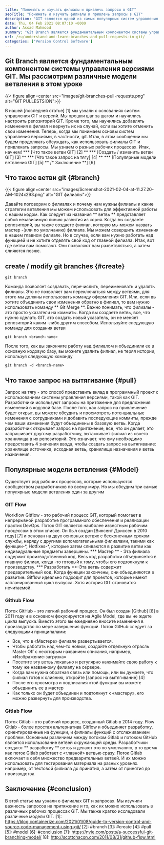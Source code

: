 ```yaml
---
title: "Понимать и изучать филиалы и привлечь запросы в GIT" 
seoTitle: "Понимать и изучать филиалы и привлечь запросы в GIT" 
description: "GIT является одной из самых популярных систем управления версиями. В этой артичке овца поймут, как использовать ветви GIT и привлечь запросы." 
date: Thu, 04 Feb 2021 08:07:10 +0000
author: Assad Mahmood
summary: "Git Branch является фундаментальным компонентом системы управления версиями GIT. Мы исследуем различные модели ветвления в этом уроке" 
url: /ru/understand-and-learn-branches-and-pull-requests-in-git/
categories: ['Version Control Software']
---
```


## Git Branch является фундаментальным компонентом системы управления версиями GIT. Мы рассмотрим различные модели ветвления в этом уроке

{{< figure align=center src="images/git-branches-pull-requests.png" alt="GIT PULLESTSION">}}

В нашей [последней статье] [1] мы узнали о основаниях систем управления GIT и версий. Мы прошли шаг за шагом и научились настроить репозиторий GIT. Кроме того, мы научились добавлять изменения в филиал и вернуть их на случай, если вы хотите отменить свои изменения. Теперь, когда мы понимаем основы систем управления версиями, в частности, git. Итак, в этом сообщении мы будем продолжать обсуждать, как использовать филиалы GIT и привлекать запросы. Мы узнаем о разных рабочих процессах. Итак, начнем!
  *** [Что такое ветви GIT] [2] **
  *** [Создать / изменить ветви GIT] [3] **
  *** [Что такое запрос на тягу] [4] **
  *** [Популярные модели ветвления GIT] [5] **
  *[** Заключение **] [6]

## Что такое ветви git {#branch}

{{< figure align=center src="images/Screenshot-2021-02-04-at-11.27.20-AM-1024x293.png" alt="GIT филиалы">}}

Давайте поговорим о филиалах и почему нам нужны филиалы и какие стратегии ветвления мы можем использовать для эффективной работы с нашим кодом. Как следует из названия ** ветвь ** представляет собой независимую линию развития из корня.
Когда вы создаете репозиторий, вы также создаете филиал, которую мы можем назвать мастер -(или по умолчанию) филиала. Мы можем совершить изменения в нашем главном филиале. Но в случае, если вам нужно работать над функцией и не хотите отделять свой код от главной филиала. Итак, вот где ветви вам помогают. Они позволяют вам разветвляться, а затем слияются позже.

## create / modify git branches {#create}
```
git branch
```
Команда позволяет создавать, перечислить, переименовать и удалять филиалы. Это не позволяет вам переключаться между ветвями, для этого мы должны использовать команду оформления GIT. Или, если вы хотите объединить свои изменения обратно в филиал, то вам нужно использовать команду ** Git Merge **.
Важно понимать, что филиалы - это просто указатели на коммиты. Когда вы создаете ветвь, все, что нужно сделать GIT, это создать новый указатель, он не меняет репозиторий каким -либо другим способом.
Используйте следующую команду для создания ветви
```
git branch <branch-name>
```
После того, как вы закончите работу над филиалом и объединили ее в основную кодовую базу, вы можете удалить филиал, не теряя истории, используя следующую команду
```
git branch -d <branch-name>
```

## Что такое запрос на вытягивание {#pull}
Запрос на тягу - это способ представить вклад в программный проект с использованием системы управления версиями, такой как GIT. Разработчики используют запросы на притяжение для предложения изменений в кодовой базе. После того, как запрос на привлечение будет открыт, вы можете обсудить и просмотреть потенциальные изменения с сотрудниками и добавить последующие коммиты, прежде чем ваши изменения будут объединены в базовую ветвь.
Когда разработчик открывает запрос на притяжение, все, что он делает, это запрашивает другому разработчику, вытаскивает филиал из своего хранилища в их репозиторий. Это означает, что ему необходимо предоставить 4 значения ввода, чтобы создать запрос на вытягивание: хранилище источника, исходная ветвь, хранилище назначения и ветвь назначения.

## Популярные модели ветвления {#Model}
Существует ряд рабочих процессов, которые используются сообществом разработчиков по всему миру. Но мы обсудим три самые популярные модели ветвления один за другим

### GIT Flow
Workflow Gitflow - это рабочий процесс GIT, который помогает в непрерывной разработке программного обеспечения и реализации практик DevOps. Поток GIT является наиболее известным рабочим процессом в этом списке. Он был создан [Винсент Дриссен в 2010 году] [7] и основан на двух основных ветвях с бесконечным сроком службы, наряду с другими вспомогательными филиалами, такими как функции-\*, Hotfixes-\*, которые затем сливаются в развитие ветви как индивидуальные предметы завершены.
  *** Мастер ** - Эта филиала содержит производственный код. Весь код разработки объединяется в главную филиал, когда -то готовый к тому, чтобы его подтолкнули к производству.
  *** Разработать **-Эта ветвь содержит предварительный код. Когда функции закончены, они объединяются в развитие.
Gitflow идеально подходит для проектов, которые имеют запланированный цикл выпуска. Хотя история GIT становится нечитаемой.

### Github Flow
Поток GitHub - это легкий рабочий процесс. Он был создан [Github] [8] в 2011 году и в основном фокусируется на Agile Model, где вы не ждете цикла выпуска. Вместо этого вы ежедневно вносите изменения в производство по мере завершения функций.
Поток GitHub следует за следующими принципалами:
  * Все, что в «Мастере» филиале развертывается.
  * Чтобы работать над чем-то новым, создайте отдельную отрасль Master Off с некоторым названием описания, например, «Изображение-загрузка»
  * Посетите эту ветвь локально и регулярно нажимайте свою работу к тому же названному филиалу на сервере.
  * Когда вам нужна обратная связь или помощь, или вы думаете, что филиал готов к слиянию, откройте [запрос на вытягивание] [4]
  * После его просмотра и подписания этой функции вы можете объединить ее в мастер
  * Как только он будет объединен и подтолкнут к «мастеру», его можно развернуть для производства.

### Gitlab Flow
Поток Gitlab - это рабочий процесс, созданный Gitlab в 2014 году. Flow Gitlab - более простая альтернатива Gitflow и объединяет разработку, ориентированные на функции, и филиалы функций с отслеживанием проблем. Основным различием между потоком Gitlab и потоком GitHub является использование ветвей окружающей среды.
Разработчики создают ** разработку ** ветвь и делают это по умолчанию, в то время как поток Gitlab работает с «главной» ветвью сразу. Поток Gitlab включает в себя множество предварительных ветвей. И их можно использовать для тестирования материала на разных уровнях. например, от тестовой филиала до принятия, а затем от принятия до производства.

## Заключение {#conclusion}
В этой статье мы узнали о филиалах GIT и запросах. Мы изучили важность запросов на притяжение и то, как их можно использовать в различных рабочих процессах GIT. Мы также кратко исследовали различные модели GIT.
[1]: https://blog.containerize.com/2021/01/08/guide-to-version-control-and-source-code-management-using-git/
[2]: #branch
[3]: #create
[4]: #pull
[5]: #model
[6]: #conclusion
[7]: https://nvie.com/posts/a-successful-git-branching-model/
[8]: http://scottchacon.com/2011/08/31/github-flow.html
